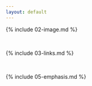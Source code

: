 ```yaml
---
layout: default
---
```


{% include 02-image.md %}

<br>

{% include 03-links.md %}

<br>

{% include 05-emphasis.md %}
